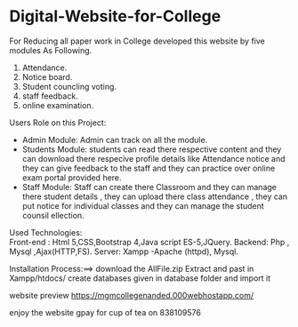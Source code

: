 # Digital-Website-for-College
For Reducing all paper work in College developed this website by five modules As Following.
1. Attendance.
2. Notice board.
3. Student councling voting.
4. staff feedback. 
5. online examination.

Users Role on this Project:
- Admin Module: Admin can track on all the module.
- Students Module: students can read there respective content and they can download there respecive 
                                profile details like Attendance notice and they can give feedback to the staff and 
                                they can practice over online exam portal provided here.
- Staff Module: Staff can create there Classroom and they can manage there student details , they can 
                         upload there class attendance , they can put notice for individual classes and they can 
                         manage the student counsil ellection.

Used Technologies:   
Front-end : Html 5,CSS,Bootstrap 4,Java script ES-5,JQuery.
Backend: Php , Mysql ,Ajax(HTTP,FS).
Server: Xampp -Apache (httpd), Mysql.


Installation Process:==>
download the AllFile.zip
Extract and past in Xampp/htdocs/
create databases given in database folder and import it 

website preview https://mgmcollegenanded.000webhostapp.com/

enjoy the website gpay for cup of tea on 838109576
